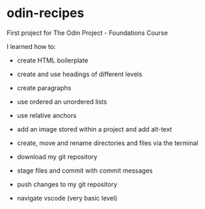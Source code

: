 # odin-recipes
First project for The Odin Project - Foundations Course

I learned how to:
- create HTML boilerplate
- create and use headings of different levels
- create paragraphs
- use ordered an unordered lists
- use relative anchors
- add an image stored within a project and add alt-text

- create, move and rename directories and files via the terminal
- download my git repository
- stage files and commit with commit messages
- push changes to my git repository

- navigate vscode (very basic level)